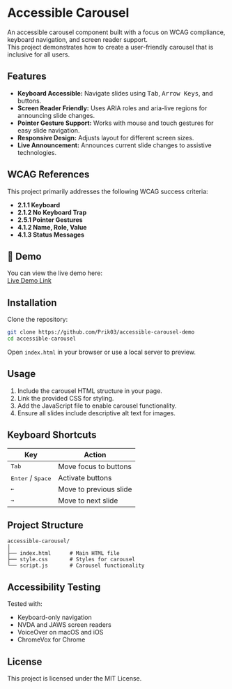 # Accessible Carousel

An accessible carousel component built with a focus on WCAG compliance, keyboard navigation, and screen reader support.  
This project demonstrates how to create a user-friendly carousel that is inclusive for all users.

## Features

- **Keyboard Accessible:** Navigate slides using <kbd>Tab</kbd>, <kbd>Arrow Keys</kbd>, and buttons.
- **Screen Reader Friendly:** Uses ARIA roles and aria-live regions for announcing slide changes.
- **Pointer Gesture Support:** Works with mouse and touch gestures for easy slide navigation.
- **Responsive Design:** Adjusts layout for different screen sizes.
- **Live Announcement:** Announces current slide changes to assistive technologies.

## WCAG References

This project primarily addresses the following WCAG success criteria:

- **2.1.1 Keyboard**
- **2.1.2 No Keyboard Trap**
- **2.5.1 Pointer Gestures**
- **4.1.2 Name, Role, Value**
- **4.1.3 Status Messages**

## 🚀 Demo

You can view the live demo here:  
[Live Demo Link](https://accessible-carousel-demo.vercel.app/)

## Installation

Clone the repository:

```bash
git clone https://github.com/Prik03/accessible-carousel-demo
cd accessible-carousel
```

Open `index.html` in your browser or use a local server to preview.

## Usage

1. Include the carousel HTML structure in your page.
2. Link the provided CSS for styling.
3. Add the JavaScript file to enable carousel functionality.
4. Ensure all slides include descriptive alt text for images.

## Keyboard Shortcuts

| Key                                 | Action                 |
| ----------------------------------- | ---------------------- |
| <kbd>Tab</kbd>                      | Move focus to buttons  |
| <kbd>Enter</kbd> / <kbd>Space</kbd> | Activate buttons       |
| <kbd>←</kbd>                        | Move to previous slide |
| <kbd>→</kbd>                        | Move to next slide     |

## Project Structure

```
accessible-carousel/
│
├── index.html      # Main HTML file
├── style.css       # Styles for carousel
└── script.js       # Carousel functionality
```

## Accessibility Testing

Tested with:

- Keyboard-only navigation
- NVDA and JAWS screen readers
- VoiceOver on macOS and iOS
- ChromeVox for Chrome

## License

This project is licensed under the MIT License.
